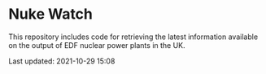 # Nuke Watch

This repository includes code for retrieving the latest information available on the output of EDF nuclear power plants in the UK.

Last updated: 2021-10-29 15:08